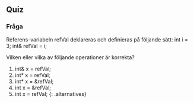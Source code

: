 ## Quiz

### Fråga 

Referens-variabeln refVal deklareras och definieras på följande sätt:
int i = 3;
int& refVal = i;

Vilken eller vilka av följande operationer är korrekta?


1. int& x = refVal;
2. int&#42; x = refVal;
3. int&#42; x = &refVal;
4. int x = &refVal;
5. int x = refVal; 
{: .alternatives}